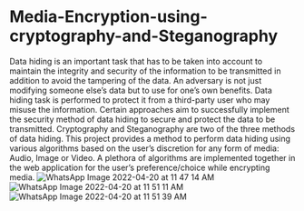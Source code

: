 # Media-Encryption-using-cryptography-and-Steganography
Data hiding is an important task that has to be taken into account to maintain the integrity and 
security of the information to be transmitted in addition to avoid the tampering of the data. An 
adversary is not just modifying someone else’s data but to use for one’s own benefits. Data hiding task 
is performed to protect it from a third-party user who may misuse the information. Certain approaches 
aim to successfully implement the security method of data hiding to secure and protect the data to be 
transmitted. Cryptography and Steganography are two of the three methods of data hiding.
This project provides a method to perform data hiding using various algorithms based on the 
user’s discretion for any form of media: Audio, Image or Video. A plethora of algorithms are 
implemented together in the web application for the user’s preference/choice while encrypting media.
![WhatsApp Image 2022-04-20 at 11 47 14 AM](https://user-images.githubusercontent.com/79737929/184068939-456401cb-a10c-466a-8ca6-8c5e229fbd2a.jpeg)
![WhatsApp Image 2022-04-20 at 11 51 11 AM](https://user-images.githubusercontent.com/79737929/184069643-a281209d-2cb2-4fe5-84ec-ee72c132b334.jpeg)
![WhatsApp Image 2022-04-20 at 11 51 39 AM](https://user-images.githubusercontent.com/79737929/184069659-4b2f8e02-f36d-426a-827c-9c054bf45b94.jpeg)
